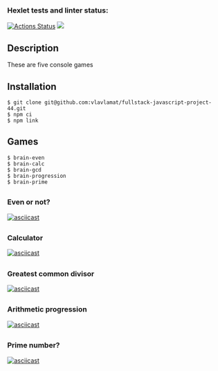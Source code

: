 ### Hexlet tests and linter status:

[![Actions Status](https://github.com/VlaVlaMat/fullstack-javascript-project-44/workflows/hexlet-check/badge.svg)](https://github.com/VlaVlaMat/fullstack-javascript-project-44/actions)
<a href="https://codeclimate.com/github/vlavlamat/fullstack-javascript-project-44/maintainability"><img src="https://api.codeclimate.com/v1/badges/a8dba9b82a4a08dd0e3b/maintainability" /></a>


## <a name="Description"></a>Description
These are five console games

## <a name="Installation"></a>Installation

```console
$ git clone git@github.com:vlavlamat/fullstack-javascript-project-44.git
$ npm ci
$ npm link
```
## <a name="Games"></a>Games

```console
$ brain-even
$ brain-calc
$ brain-gcd
$ brain-progression
$ brain-prime
```

## <h3>Even or not?</h3>
[![asciicast](https://asciinema.org/a/564704.svg)](https://asciinema.org/a/564704)


## <h3>Calculator</h3>
[![asciicast](https://asciinema.org/a/GZklExwxuFnEn4rjhXUBNLyfl.svg)](https://asciinema.org/a/GZklExwxuFnEn4rjhXUBNLyfl)



## <h3>Greatest common divisor</h3>
[![asciicast](https://asciinema.org/a/fBNosiLUBtKXFFk3TndBjnKnE.svg)](https://asciinema.org/a/fBNosiLUBtKXFFk3TndBjnKnE)



## <h3>Arithmetic progression</h3>
[![asciicast](https://asciinema.org/a/Ye94Y3gQ0xMvQN1bl28EEtE4C.svg)](https://asciinema.org/a/Ye94Y3gQ0xMvQN1bl28EEtE4C)



## <h3>Prime number?</h3>
[![asciicast](https://asciinema.org/a/564725.svg)](https://asciinema.org/a/564725)
